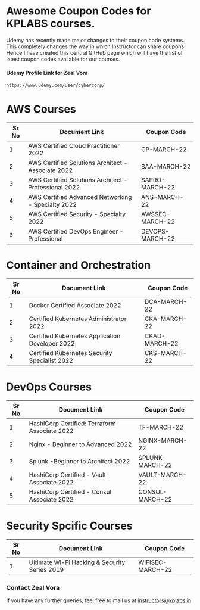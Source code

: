 # Awesome Coupon Codes for KPLABS courses.

Udemy has recently made major changes to their coupon code systems. This completely changes the way in which Instructor can share coupons. Hence I have created this central GitHub page which will have the list of latest coupon codes available for our courses.

#### Udemy Profile Link for Zeal Vora

```sh
https://www.udemy.com/user/cybercorp/
```


# AWS Courses 

| Sr No | Document Link | Coupon Code |
| ------ | ------ | ------ |
| 1 |AWS Certified Cloud Practitioner 2022 | CP-MARCH-22 | 
| 2 |AWS Certified Solutions Architect - Associate  2022| SAA-MARCH-22 |
| 3 |AWS Certified Solutions Architect - Professional 2022 | SAPRO-MARCH-22 |
| 4 |AWS Certified Advanced Networking - Specialty 2022 | ANS-MARCH-22 |
| 5 |AWS Certified Security - Specialty 2022 | AWSSEC-MARCH-22 |
| 6 |AWS Certified DevOps Engineer - Professional | DEVOPS-MARCH-22 |

# Container and Orchestration

| Sr No | Document Link | Coupon Code |
| ------ | ------ | ------ |
| 1 | Docker Certified Associate 2022 | DCA-MARCH-22 | 
| 2 | Certified Kubernetes Administrator 2022 | CKA-MARCH-22 | 
| 3 | Certified Kubernetes Application Developer 2022 | CKAD-MARCH-22 | 
| 4 | Certified Kubernetes Security Specialist 2022 | CKS-MARCH-22| 

# DevOps Courses

| Sr No | Document Link | Coupon Code |
| ------ | ------ | ------ |
| 1 | HashiCorp Certified: Terraform Associate 2022 | TF-MARCH-22 | 
| 2 | Nginx - Beginner to Advanced 2022 | NGINX-MARCH-22 | 
| 3 | Splunk  -Beginner to Architect 2022 | SPLUNK-MARCH-22 | 
| 4 | HashiCorp Certified - Vault Associate 2022 | VAULT-MARCH-22 | 
| 5 | HashiCorp Certified - Consul Associate 2022 | CONSUL-MARCH-22	 | 


# Security Spcific Courses

| Sr No | Document Link | Coupon Code |
| ------ | ------ | ------ |
| 1 | Ultimate Wi-Fi Hacking & Security Series 2019 | WIFISEC-MARCH-22 | 


### Contact Zeal Vora
If you have any further queries, feel free to mail us at instructors@kplabs.in

